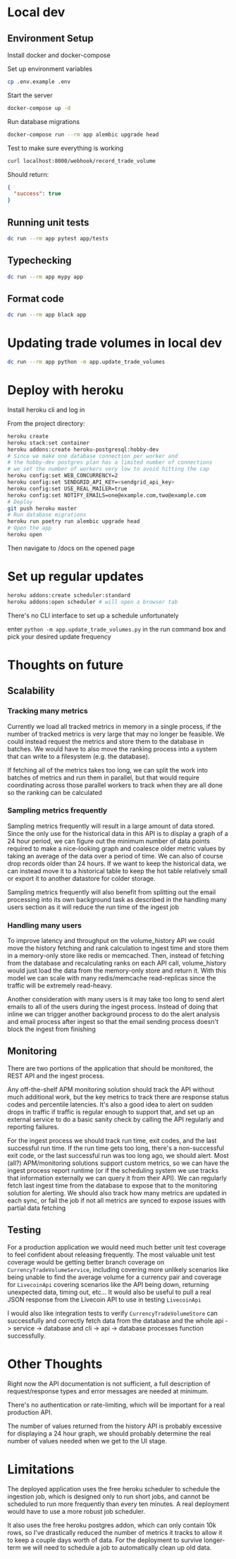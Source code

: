 # Local dev

## Environment Setup
Install docker and docker-compose

Set up environment variables
```bash
cp .env.example .env
```

Start the server

```bash
docker-compose up -d
```

Run database migrations

```bash
docker-compose run --rm app alembic upgrade head
```

Test to make sure everything is working

```bash
curl localhost:8000/webhook/record_trade_volume
```

Should return:

```json
{
  "success": true
}
```

## Running unit tests

```bash
dc run --rm app pytest app/tests
```

## Typechecking
```bash
dc run --rm app mypy app
```

## Format code
```bash
dc run --rm app black app
```

# Updating trade volumes in local dev

```bash
dc run --rm app python -m app.update_trade_volumes
```

# Deploy with heroku

Install heroku cli and log in

From the project directory:
```bash
heroku create
heroku stack:set container
heroku addons:create heroku-postgresql:hobby-dev
# Since we make one database connection per worker and
# the hobby-dev postgres plan has a limited number of connections
# we set the number of workers very low to avoid hitting the cap
heroku config:set WEB_CONCURRENCY=2
heroku config:set SENDGRID_API_KEY=<sendgrid_api_key>
heroku config:set USE_REAL_MAILER=true
heroku config:set NOTIFY_EMAILS=one@example.com,two@example.com
# Deploy
git push heroku master
# Run database migrations
heroku run poetry run alembic upgrade head
# Open the app
heroku open
```
Then navigate to /docs on the opened page

# Set up regular updates
```bash
heroku addons:create scheduler:standard
heroku addons:open scheduler # will open a browser tab
```

There's no CLI interface to set up a schedule unfortunately

enter `python -m app.update_trade_volumes.py` in the run command box and pick your desired update frequency

# Thoughts on future

## Scalability

### Tracking many metrics

Currently we load all tracked metrics in memory in a single process, if the number of tracked metrics is very large that
may no longer be feasible. We could instead request the metrics and store them to the database in batches. We would
have to also move the ranking process into a system that can write to a filesystem (e.g. the database).

If fetching all of the metrics takes too long, we can split the work into batches of metrics and run them in parallel,
but that would require coordinating across those parallel workers to track when they are all done so the ranking can be
calculated

### Sampling metrics frequently

Sampling metrics frequently will result in a large amount of data stored. Since the only use for the historical data in
this API is to display a graph of a 24 hour period, we can figure out the minimum number of data points required to make
a nice-looking graph and coalesce older metric values by taking an average of the data over a period of time. We can
also of course drop records older than 24 hours. If we want to keep the historical data, we can instead move it to a
historical table to keep the hot table relatively small or export it to another datastore for colder storage.

Sampling metrics frequently will also benefit from splitting out the email processing into its own background task as
described in the handling many users section as it will reduce the run time of the ingest job

### Handling many users

To improve latency and throughput on the volume_history API we could move the history fetching and rank calculation to
ingest time and store them in a memory-only store like redis or memcached. Then, instead of fetching from the database
and recalculating ranks on each API call, volume_history would just load the data from the memory-only store and return
it. With this model we can scale with many redis/memcache read-replicas since the traffic will be extremely read-heavy.

Another consideration with many users is it may take too long to send alert emails to all of the users during the ingest
process. Instead of doing that inline we can trigger another background process to do the alert analysis and email
process after ingest so that the email sending process doesn't block the ingest from finishing

## Monitoring

There are two portions of the application that should be monitored, the REST API and the ingest process.

Any off-the-shelf APM monitoring solution should track the API without much additional work, but the key metrics to track
there are response status codes and percentile latencies. It's also a good idea to alert on sudden drops in traffic if
traffic is regular enough to support that, and set up an external service to do a basic sanity check by calling the API
regularly and reporting failures.

For the ingest process we should track run time, exit codes, and the last successful run time. If the run time gets too
long, there's a non-successful exit code, or the last successful run was too long ago, we should alert. Most (all?)
APM/monitoring solutions support custom metrics, so we can have the ingest process report runtime (or if the scheduling
system we use tracks that information externally we can query it from their API). We can regularly fetch last ingest
time from the database to expose that to the monitoring solution for alerting. We should also track how many metrics
are updated in each sync, or fail the job if not all metrics are synced to expose issues with partial data fetching

## Testing

For a production application we would need much better unit test coverage to feel confident about releasing frequently.
The most valuable unit test coverage would be getting better branch coverage on `CurrencyTradeVolumeService`, including
covering more unlikely scenarios like being unable to find the average volume for a currency pair and coverage for
`LivecoinApi` covering scenarios like the API being down, returning unexpected data, timing out, etc... It would also be
useful to pull a real JSON response from the Livecoin API to use in testing `LivecoinApi`

I would also like integration tests to verify `CurrencyTradeVolumeStore` can successfully and correctly fetch data from
the database and the whole api -> service -> database and cli -> api -> database processes function successfully.

# Other Thoughts

Right now the API documentation is not sufficient, a full description of request/response types and error messages are
needed at minimum.

There's no authentication or rate-limiting, which will be important for a real production API.

The number of values returned from the history API is probably excessive for displaying a 24 hour graph, we should
probably determine the real number of values needed when we get to the UI stage.

# Limitations

The deployed application uses the free heroku scheduler to schedule the ingestion job, which is designed only to run
short jobs, and cannot be scheduled to run more frequently than every ten minutes. A real deployment would have to use a
more robust job scheduler.

It also uses the free heroku postgres addon, which can only contain 10k rows, so I've drastically reduced the number of
metrics it tracks to allow it to keep a couple days worth of data. For the deployment to survive longer-term we will
need to schedule a job to automatically clean up old data.
